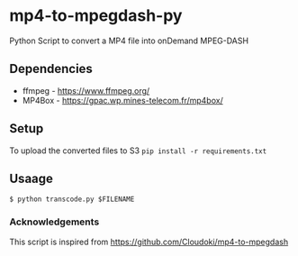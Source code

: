 # mp4-to-mpegdash-py
Python Script to convert a MP4 file into onDemand MPEG-DASH
## Dependencies 
* ffmpeg - https://www.ffmpeg.org/ 
* MP4Box - https://gpac.wp.mines-telecom.fr/mp4box/
## Setup
To upload the converted files to S3
`pip install -r requirements.txt`

## Usaage 
`$ python transcode.py $FILENAME`

### Acknowledgements 
This script is inspired from https://github.com/Cloudoki/mp4-to-mpegdash

